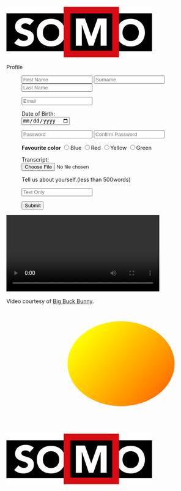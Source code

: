 ![](download1.png)
<head>
  <title> My Work </title>
</head>
<body>
  <form>
    Profile 
    <dir>
    <input type="text" placeholder="First Name" name="first">
    <input type="text" placeholder="Surname" name="second">
    <input type="text" placeholder="Last Name" name="third">
    </dir>
    <dir>
    <input type="email" placeholder="Email" name="email">
    </dir>
    <dir>
    <lebel for="DOB">Date of Birth:</lebel><br>
    <input type="date" id="DOB" name="DOB">
    </dir>
    <dir>
    <input type="Password" placeholder="Password" name="password">
    <input type="Password" placeholder="Confirm Password" name="password">
    </dir>
    <dir>
      <strong>Favourite color</strong>
       <input name="color" type="radio" value="blue">Blue
       <input name="color" type="radio" value="red">Red
       <input name="color" type="radio" value="yellow">Yellow
       <input name="color" type="radio" value="green">Green
      </dir>
    <dir>
      <lebel for="Transcript">Transcript:</lebel><br>
      <input type="file">
      </dir>
      <dir> 
        Tell us about yourself.(less than 500words)
    </dir>
    <dir>
      <input type="text" placeholder="Text Only">
      </dir>
        <dir>
    <input type="Submit">
        </dir>
        
  </form>
</body>
  
<!DOCTYPE html> 
<html> 
<body> 

<video width="400" controls>
  <source src="mov_bbb.mp4" type="video/mp4">
  <source src="mov_bbb.ogg" type="video/ogg">
  Your browser does not support HTML video.
</video>

<p>
Video courtesy of 
<a href="https://www.bigbuckbunny.org/" target="_blank">Big Buck Bunny</a>.
</p>

</body> 
</html>
<body>
  <svg width="1100" height="700">
    <defs>
      <linearGradient id="grad2" x1="10%" y1="20%" x2="100%" y2="85%">
        <stop offset ="0%" style="stop-color:rgb(255,255,0);stop-opacity:1"/>
        <stop offset ="100%" style="stop-color:rgb(255,100,0);stop-opacity:1"/>
      </linearGradient>
    </defs>
    <ellipse cx="300" cy="141" rx="140" ry="111" fill="url(#grad2)"/>
    <img src="download1.png" alt="image">
  </svg>
</body>
